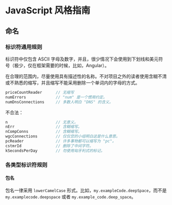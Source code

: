 
# JavaScript 风格指南

## 命名

### 标识符通用规则

标识符中仅包含 ASCII 字母及数字，并且，很少情况下会使用到下划线和美元符号（极少，仅在框架需要的时候，比如，Angular）。

在合理的范围内，尽量使用具有描述性的名称。不对项目之外的读者使用含糊不清或不熟悉的缩写，并且缩写不能采用删除一个单词内的字母的方式。

```javascript
priceCountReader      // 无缩写
numErrors             // "num" 是一个惯用约定。
numDnsConnections     // 多数人明白 "DNS" 的含义。
```

不合法：

```javascript
n                     // 无意义。
nErr                  // 含糊缩写。
nCompConns            // 含糊缩写。
wgcConnections        // 仅仅您的小组明白这是什么意思。
pcReader              // 许多事物都可以缩写为 "pc"。
cstmrId               // 删除了中间字符。
kSecondsPerDay        // 勿使用匈牙利式的标记。
```

### 各类型标识符规则

#### 包名

包名一律采用 `lowerCamelCase` 形式。比如，`my.exampleCode.deepSpace`，而不是 `my.examplecode.deepspace` 或者 `my.example_code.deep_space`。
